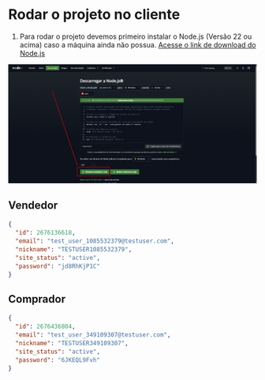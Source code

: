 # Rodar o projeto no cliente
1. Para rodar o projeto devemos primeiro instalar o Node.js (Versão 22 ou acima) caso a máquina ainda não possua. [Acesse o link de download do Node.js](https://nodejs.org/pt/download)

![Página de download do Node](image.png)


## Vendedor
```json
{
  "id": 2676136618,
  "email": "test_user_1085532379@testuser.com",
  "nickname": "TESTUSER1085532379",
  "site_status": "active",
  "password": "jd8RhKjP1C"
}
```

## Comprador
```json
{
  "id": 2676436804,
  "email": "test_user_349109307@testuser.com",
  "nickname": "TESTUSER349109307",
  "site_status": "active",
  "password": "6JKEQL9Fvh"
}
```
